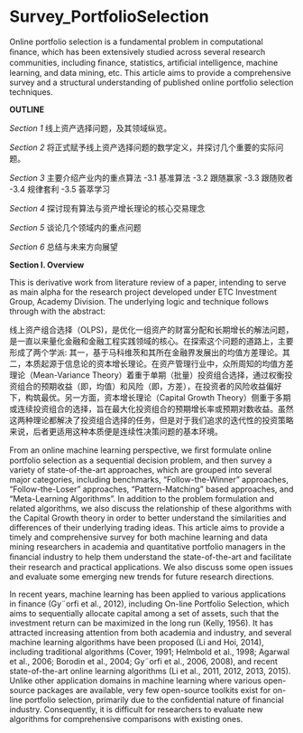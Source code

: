 # Survey_PortfolioSelection

Online portfolio selection is a fundamental problem in computational ﬁnance, which has been extensively studied across several research communities, including ﬁnance, statistics, artiﬁcial intelligence, machine learning, and data mining, etc. This article aims to provide a comprehensive survey and a structural understanding of published online portfolio selection techniques.

**OUTLINE**

*Section 1* 线上资产选择问题，及其领域纵览。

*Section 2* 将正式赋予线上资产选择问题的数学定义，并探讨几个重要的实际问题。

*Section 3* 主要介绍产业内的重点算法
-3.1 基准算法
-3.2 跟随赢家
-3.3 跟随败者
-3.4 规律套利
-3.5 荟萃学习

*Section 4* 探讨现有算法与资产增长理论的核心交易理念

*Section 5* 谈论几个领域内的重点问题

*Section 6* 总结与未来方向展望

**Section I. Overview**

This is derivative work from literature review of a paper, intending to serve as main alpha for the research project developed under ETC Investment Group, Academy Division. The underlying logic and technique follows through with the abstract:

线上资产组合选择（OLPS)，是优化一组资产的财富分配和长期增长的解法问题，是一直以来量化金融和金融工程实践领域的核心。在探索这个问题的道路上，主要形成了两个学派: 其一，基于马科维茨和其所在金融界发展出的均值方差理论。其二，本质起源于信息论的资本增长理论。在资产管理行业中，众所周知的均值方差理论（Mean-Variance Theory）着重于单期（批量）投资组合选择，通过权衡投资组合的预期收益（即，均值）和风险（即，方差），在投资者的风险收益偏好下，构筑最优。另一方面，资本增长理论（Capital Growth Theory）侧重于多期或连续投资组合的选择，旨在最大化投资组合的预期增长率或预期对数收益。虽然这两种理论都解决了投资组合选择的任务，但是对于我们追求的迭代性的投资策略来说，后者更适用这种本质便是连续性决策问题的基本环境。

From an online machine learning perspective, we ﬁrst formulate online portfolio selection as a sequential decision problem, and then survey a variety of state-of-the-art approaches, which are grouped into several major categories, including benchmarks, “Follow-the-Winner” approaches, “Follow-the-Loser” approaches, “Pattern-Matching” based approaches, and “Meta-Learning Algorithms”. In addition to the problem formulation and related algorithms, we also discuss the relationship of these algorithms with the Capital Growth theory in order to better understand the similarities and differences of their underlying trading ideas. This article aims to provide a timely and comprehensive survey for both machine learning and data mining researchers in academia and quantitative portfolio managers in the ﬁnancial industry to help them understand the state-of-the-art and facilitate their research and practical applications. We also discuss some open issues and evaluate some emerging new trends for future research directions.


In recent years, machine learning has been applied to various applications in finance (Gy¨orfi et al., 2012), including On-line Portfolio Selection, which aims to sequentially allocate capital among a set of assets, such that the investment return can be maximized in the long run (Kelly, 1956). It has attracted increasing attention from both academia and industry, and several machine learning algorithms have been proposed (Li and Hoi, 2014), including traditional algorithms (Cover, 1991; Helmbold et al., 1998; Agarwal et al., 2006; Borodin et al., 2004; Gy¨orfi et al., 2006, 2008), and recent state-of-the-art online learning algorithms (Li et al., 2011, 2012, 2013, 2015). Unlike other application domains in machine learning where various open-source packages are available, very few open-source toolkits exist for on-line portfolio selection, primarily due to the confidential nature of financial industry. Consequently, it is difficult for researchers to evaluate new algorithms for comprehensive comparisons with existing ones.
